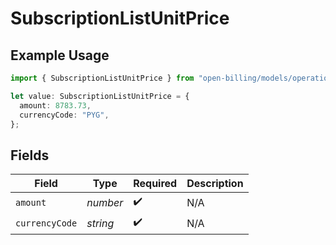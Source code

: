 # SubscriptionListUnitPrice

## Example Usage

```typescript
import { SubscriptionListUnitPrice } from "open-billing/models/operations";

let value: SubscriptionListUnitPrice = {
  amount: 8783.73,
  currencyCode: "PYG",
};
```

## Fields

| Field              | Type               | Required           | Description        |
| ------------------ | ------------------ | ------------------ | ------------------ |
| `amount`           | *number*           | :heavy_check_mark: | N/A                |
| `currencyCode`     | *string*           | :heavy_check_mark: | N/A                |